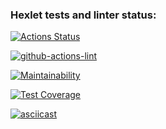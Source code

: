 ### Hexlet tests and linter status:

[![Actions Status](https://github.com/sonyaozzy/frontend-project-lvl2/workflows/hexlet-check/badge.svg)](https://github.com/sonyaozzy/frontend-project-lvl2/actions)

[![github-actions-lint](https://github.com/sonyaozzy/frontend-project-lvl2/actions/workflows/nodejs.yml/badge.svg)](https://github.com/sonyaozzy/frontend-project-lvl2/actions)

[![Maintainability](https://api.codeclimate.com/v1/badges/5b858da388318cdba8bf/maintainability)](https://codeclimate.com/github/sonyaozzy/frontend-project-lvl2/maintainability)

[![Test Coverage](https://api.codeclimate.com/v1/badges/5b858da388318cdba8bf/test_coverage)](https://codeclimate.com/github/sonyaozzy/frontend-project-lvl2/test_coverage)

[![asciicast](https://asciinema.org/a/4OEcM1zNlPeGXWBpPfh6W2Cle.svg)](https://asciinema.org/a/4OEcM1zNlPeGXWBpPfh6W2Cle)
